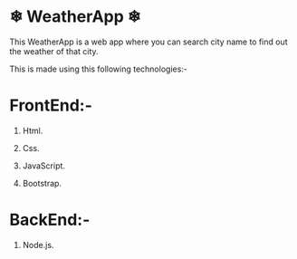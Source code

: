 # ❄ WeatherApp ❄
This WeatherApp is a web app where you can search city name to find out the weather of that city. 

This is made using this following technologies:-

# FrontEnd:-

  1. Html.
  
  2. Css.
  
  3. JavaScript.
  
  4. Bootstrap.
  
 # BackEnd:-
  
  1. Node.js.
